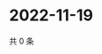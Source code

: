 # 2022-11-19

共 0 条

<!-- BEGIN WEIBO -->
<!-- 最后更新时间 Sat Nov 19 2022 04:01:12 GMT+0800 (China Standard Time) -->

<!-- END WEIBO -->

